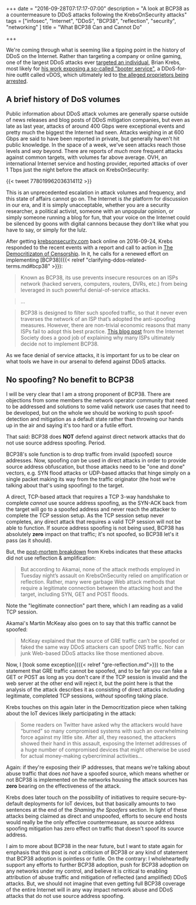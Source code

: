 +++
date = "2016-09-28T07:17:17-07:00"
description = "A look at BCP38 as a countermeasure to DDoS attacks following the KrebsOnSecurity attacks"
tags = ["infosec", "Internet", "DDoS", "BCP38", "reflection", "security", "networking" ]
title = "What BCP38 Can and Cannot Do"

+++

We're coming through what is seeming like a tipping point in the history of DDoS on the Internet.  Rather than targeting a company or online gaming, one of the largest DDoS attacks ever [targeted an individual](http://krebsonsecurity.com/2016/09/krebsonsecurity-hit-with-record-ddos/), Brian Krebs, most likely for [his work exposing a so-called "booter service"](https://krebsonsecurity.com/2016/09/israeli-online-attack-service-vdos-earned-600000-in-two-years/), a DDoS-for-hire outfit called vDOS, which ultimately led to [the alleged proprietors being arrested](https://krebsonsecurity.com/2016/09/alleged-vdos-proprietors-arrested-in-israel/).

## A brief history of DoS volumes

Public information about DDoS attack volumes are generally sparse outside of news releases and blog posts of DDoS mitigation companies, but even as late as last year, attacks of around 400 Gbps were exceptional events and pretty much the biggest the Internet had seen.  Attacks weighing in at 600 Gbps are said to have been reported in private, but generally haven't hit public knowledge. In the space of a week, we've seen attacks reach those levels and _way_ beyond.  There are reports of _much_ more frequent attacks against common targets, with volumes far above average.  OVH, an international Internet service and hosting provider, reported attacks of over 1 Tbps just the night before the attack on KrebsOnSecurity:

{{< tweet 778019962036314112 >}}

This is an unprecedented escalation in attack volumes and frequency, and this state of affairs cannot go on.  The Internet is *the* platform for discussion in our era, and it is simply unacceptable, whether you are a security researcher, a political activist, someone with an unpopular opinion, or simply someone running a blog for fun, that your voice on the Internet could be silenced by goons with digital cannons because they don't like what you have to say, or simply for the lulz.

After getting [krebsonsecurity.com](https://krebsonsecurity.com) back online on 2016-09-24, Krebs responded to the recent events with a report and call to action in [The Democritizaton of Censorship](https://krebsonsecurity.com/2016/09/the-democratization-of-censorship/).  In it, he calls for a renewed effort on implementing [BCP38]({{< relref "clarifying-ddos-related-terms.md#bcp38" >}}):

> Known as BCP38, its use prevents insecure resources on an ISPs network (hacked servers, computers, routers, DVRs, etc.) from being leveraged in such powerful denial-of-service attacks.

> ...

> BCP38 is designed to filter such spoofed traffic, so that it never even traverses the network of an ISP that’s adopted the anti-spoofing measures. However, there are non-trivial economic reasons that many ISPs fail to adopt this best practice. [This blog post](http://www.internetsociety.org/deploy360/blog/2014/07/anti-spoofing-bcp-38-and-the-tragedy-of-the-commons/) from the Internet Society does a good job of explaining why many ISPs ultimately decide not to implement BCP38.

As we face denial of service attacks, it is important for us to be clear on what tools we have in our arsenal to defend against DDoS attacks.

## No spoofing?  No benefit to BCP38 

I will be very clear that I am a strong proponent of BCP38.  There are objections from some members the network operator community that need to be addressed and solutions to some valid network use cases that need to be developed, but on the whole we should be working to push spoof-detection and mitigation as a default state rather than throwing our hands up in the air and saying it's too hard or a futile effort.

That said: BCP38 does **NOT** defend against direct network attacks that do not use source address spoofing.  Period.

BCP38's sole function is to drop traffic from invalid (spoofed) source addresses.  Now, spoofing _can_ be used in direct attacks in order to provide source address obfuscation, but those attacks need to be "one and done" vectors, e.g. SYN flood attacks or UDP-based attacks that hinge simply on a single packet making its way from the traffic originator (the host we're talking about that's using spoofing) to the target.

A direct, TCP-based attack that requires a TCP 3-way handshake to complete _cannot_ use source address spoofing, as the SYN-ACK back from the target will go to a spoofed address and never reach the attacker to complete the TCP session setup.  As the TCP session setup never completes, any direct attack that requires a valid TCP session will not be able to function.  If source address spoofing is not being used, BCP38 has absolutely **zero** impact on that traffic; it's not spoofed, so BCP38 let's it pass (as it should).

But, the [post-mortem breakdown](http://krebsonsecurity.com/2016/09/krebsonsecurity-hit-with-record-ddos/) from Krebs indicates that these attacks did not use reflection & amplification:

> But according to Akamai, none of the attack methods employed in Tuesday night’s assault on KrebsOnSecurity relied on amplification or reflection. Rather, many were garbage Web attack methods that require a legitimate connection between the attacking host and the target, including SYN, GET and POST floods.

Note the "legitimate connection" part there, which I am reading as a valid TCP session.

Akamai's Martin McKeay also goes on to say that this traffic cannot be spoofed:

> McKeay explained that the source of GRE traffic can’t be spoofed or faked the same way DDoS attackers can spoof DNS traffic. Nor can junk Web-based DDoS attacks like those mentioned above.

Now, I [took some exception]({{< relref "gre-reflection.md">}}) to the statement that GRE traffic cannot be spoofed, and to be fair you can fake a GET or POST as long as you don't care if the TCP session is invalid and the web server at the other end will reject it, but the point here is that the analysis of the attack describes it as consisting of direct attacks including legitimate, completed TCP sessions, _without_ spoofing taking place.

Krebs touches on this again later in the Democritization piece when talking about the IoT devices likely participating in the attack:

> Some readers on Twitter have asked why the attackers would have “burned” so many compromised systems with such an overwhelming force against my little site. After all, they reasoned, the attackers showed their hand in this assault, exposing the Internet addresses of a huge number of compromised devices that might otherwise be used for actual money-making cybercriminal activities...

Again: if they're exposing their IP addresses, that means we're talking about abuse traffic that does _not_ have a spoofed source, which means whether or not BCP38 is implemented on the networks housing the attack sources has **zero** bearing on the effectiveness of the attack.

Krebs does later touch on the possibility of initiatives to require secure-by-default deployments for IoT devices, but that basically amounts to two sentences at the end of the _Shaming the Spoofers_ section.  In light of these attacks being claimed as direct and unspoofed, efforts to secure end hosts would really be the only effective countermeasure, as source address spoofing mitigation has zero effect on traffic that doesn't spoof its source address.

I aim to more about BCP38 in the near future, but I want to state again for emphasis that this post is _not_ a criticism of BCP38 or any kind of statement that BCP38 adoption is pointless or futile.  On the contrary: I wholeheartedly support any efforts to further BCP38 adoption, push for BCP38 adoption on any networks under my control, and believe it is critical to enabling attribution of abuse traffic and mitigation of reflected (and amplified) DDoS attacks.  But, we should not imagine that even getting full BCP38 coverage of the entire Internet will in any way impact network abuse and DDoS attacks that do not use source address spoofing.
